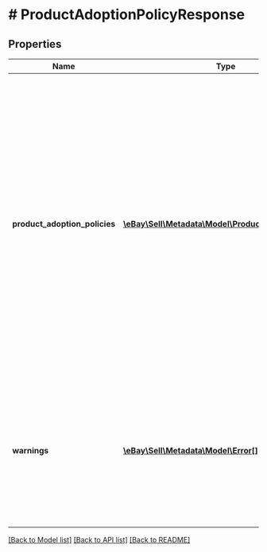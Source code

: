 # # ProductAdoptionPolicyResponse

## Properties

Name | Type | Description | Notes
------------ | ------------- | ------------- | -------------
**product_adoption_policies** | [**\eBay\Sell\Metadata\Model\ProductAdoptionPolicy[]**](ProductAdoptionPolicy.md) | A list of category IDs from the marketplace specified in the request where each returned element represents a leaf node in the category tree. Each element in the list contains the policies governing whether or not items listed in that category must include an ePID value (which links the item to the eBay Catalog). | [optional]
**warnings** | [**\eBay\Sell\Metadata\Model\Error[]**](Error.md) | A list of the warnings that were generated as a result of the request. This field is not returned if no warnings were generated by the request. | [optional]

[[Back to Model list]](../../README.md#models) [[Back to API list]](../../README.md#endpoints) [[Back to README]](../../README.md)

